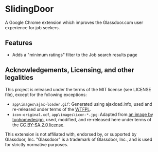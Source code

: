 # SlidingDoor
A Google Chrome extension which improves the Glassdoor.com user experience for
job seekers.

## Features
* Adds a "minimum ratings" filter to the Job search results page

## Acknowledgements, Licensing, and other legalities
This project is released under the terms of the MIT license (see LICENSE file), except for the following exceptions:
* `app\images\ajax-loader.gif`: Generated using ajaxload.info, used and re-released under terms of the [WTFPL](http://www.wtfpl.net/).
* `icon-original.xcf`, `app\images\icon-*.jpg`: Adapted from [an image by tophomedesign](https://www.flickr.com/photos/tophomedesign/4000007319/), used, modified, and re-released here under terms of the [CC BY-SA 2.0 license](https://creativecommons.org/licenses/by-sa/2.0/).

This extension is not affiliated with, endorsed by, or supported by Glassdoor, Inc. "Glassdoor" is a trademark of Glassdoor, Inc., and is used for strictly normative purposes.